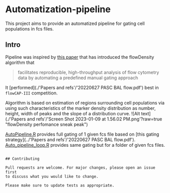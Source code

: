 # Automatization-pipeline

This project aims to provide an automatized pipeline for gating cell populations
in fcs files. 
## Intro

Pipeline was inspired by  [this paper](https://pubmed.ncbi.nlm.nih.gov/25378466/)
that has introduced the flowDensity algorithm that 
> facilitates reproducible, high-throughput analysis of flow cytometry data by automating a predefined manual gating approach

It [performed](./'Papers and refs'/'20220627 PASC BAL flow.pdf') best in `flowCAP-III` competition.


Algorithm is based on estimation of regions surrounding cell populations via
using such characteristics of the marker density distribution as number, height,
width of peaks and the slope of a distribution curve. 
![Alt text](./'Papers and refs'/'Screen Shot 2023-01-09 at 1.56.02 PM.png'?raw=true "flowDensity perfomance sneak peak")

[AutoPipeline.R](../AutoPipeline.R) provides full gating of 1 given fcs file 
based on [this gating strategy](../'Papers and refs'/'20220627 PASC BAL flow.pdf').
[Auto_pipeline_loop.R](../Automatization-pipeline/Auto_pipeline_loop.R) provides
same gating but for a folder of given fcs files.

```

## Contributing

Pull requests are welcome. For major changes, please open an issue first
to discuss what you would like to change.

Please make sure to update tests as appropriate.